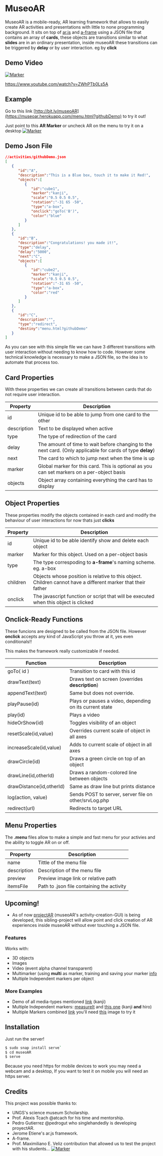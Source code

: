 # MuseoAR

MuseoAR is a mobile-ready, AR learning framework that allows to easily create AR activities and presentations with little to none programming background. It sits on top of [ar.js](https://github.com/jeromeetienne/AR.js) and [a-frame](https://aframe.io/) using a JSON file that contains an array of **cards**, these objects are transitions similar to what **slides** are in an ordinary presentation, inside museoAR these transitions can be triggered by **delay** or by user interaction. eg by **click**

  
## Demo Video
 [![Marker](https://user-images.githubusercontent.com/15642727/53751235-9d7af200-3e8a-11e9-972e-c66ab2fe5afe.gif)](https://www.youtube.com/watch?v=ZWhPTb0Ls5A)
 
 https://www.youtube.com/watch?v=ZWhPTb0Ls5A

## Example 
Go to this link [http://bit.ly/museoAR](https://museoar.herokuapp.com/menu.html?githubDemo) to try it out!

Just point to this **AR Marker** or uncheck AR on the menu to try it on a desktop
[![Marker](https://stemkoski.github.io/AR-Examples/markers/kanji.png)]()

## Demo Json File

```JSON
//activities/githubDemo.json
[
   {
      "id":"A",
      "description":"This is a Blue box, touch it to make it Red!",
      "objects":[
         {
            "id":"cube1",
            "marker":"kanji",
            "scale":"0.5 0.5 0.5",
            "rotation":"-31 65 -50",
            "type":"a-box",
            "onclick":"goTo('B')",
            "color":"blue"
         }
      ]
   },
   {
      "id":"B",
      "description":"Congratulations! you made it!",
      "type":"delay",
      "delay":"5000",
      "next":"C",
      "objects":[
         {
            "id":"cube2",
            "marker":"kanji",
            "scale":"0.5 0.5 0.5",
            "rotation":"-31 65 -50",
            "type":"a-box",
            "color":"red"
         }
      ]
   },
   {
      "id":"C",
      "description":"",
      "type":"redirect",
      "destiny":"menu.html?githubDemo"
   }
]
```
 As you can see with this simple file we can have 3 different transitions with user interaction without needing to know how to code. However some technical knowledge is necessary to make a JSON file, so the idea is to automate that process too.


## Card Properties
With these properties we can create all transitions between cards that do not require user interaction.

| Property | Description |
| ------ | ----------- |
| id | Unique id to be able to jump from one card to the other |
| description | Text to be displayed when active |
| type | The type of redirection of the card |
| delay | The amount of time to wait before changing to the next card. (Only applicable for cards of type **delay**) |
| next    | The card to which to jump next when the time is up |
| marker   | Global marker for this card. This is optional as you can set markers on a per-object basis |
| objects   | Object array containing everything the card has to display |


## Object Properties
These properties modify the objects contained in each card and modify the behaviour of user interactions for now thats just **clicks** 

| Property | Description |
| ------ | ----------- |
| id | Unique id to be able identify show and delete each object |
| marker   | Marker for this object. Used on a per-object basis |
| type | The type correspoding to **a-frame**'s naming scheme. eg. a-box |
| children | Objects whose position is relative to this object. Children cannot have a different marker that their father |
| onclick | The javascript function or script that will be executed when this object is clicked |

## Onclick-Ready Functions
These funcions are designed to be called from the JSON file. However **onclick** accepts any kind of JavaScript you throw at it, yes even conditionals!!

This makes the framework really customizable if needed.

| Function | Description |
| ------ | ----------- |
| goTo( id )   | Transition to card with this id  |
| drawText(text)| Draws text on screen (overrides **description**) |
| appendText(text)| Same but does not override. |
| playPause(id)| Plays or pauses a video, depending on its current state |
| play(id)| Plays a video|
| hideOrShow(id)| Toggles visibility of an object|
| resetScale(id,value)| Overrides current scale of object in all axes|
| increaseScale(id,value)| Adds to current scale of object in all axes|
| drawCircle(id)| Draws a green circle on top of an object|
| drawLine(id,otherId)| Draws a random-colored line between objects|
| drawDistance(id,otherId)| Same as draw line but prints distance|
| log(action, value)| Sends POST to server, server file on other/srvLog.php|
| redirect(url)| Redirects to target URL|

## Menu Properties
The **.menu** files allow to make a simple and fast menu for your activies and the ability to toggle AR on or off.


| Property | Description |
| ------ | ----------- |
| name | Tittle of the menu file |
| description | Description of the menu file |
| preview | Preview image link or relative path|
| itemsFile | Path to .json file containing the activity |

## Upcoming!

  - As of now [projectAR](https://gitlab.com/pedrogut/proyectAR) (museoAR's activity-creation-GUI) is being developed, this sibling-project will allow point and click creation of AR experiences inside museoAR without ever touching a JSON file.
### Features
Works with:
- 3D objects
- Images
- Video (event alpha channel transparent)
- Multimarker (using **multi** as marker, training and saving your marker [info](https://github.com/agusalex/AR.jsAframeMultimarkerDemo)
- Multiple Independent markers per object

### More Examples
- Demo of all media-types mentioned [link](https://museoar.herokuapp.com/menu.html?demo) (kanji)
- Multiple Independent markers: [measureIt](https://museoar.herokuapp.com/menu.html?measureIt) and [this one](https://museoar.herokuapp.com/menu.html?actividad) (kanji **and** hiro)
- Multiple Markers combined [link](https://museoar.herokuapp.com/menu.html?multiMarker) you'll need [this](https://github.com/agusalex/museoAR/blob/master/other/demoARtoolkit.png?raw=true) image to try it 


## Installation
Just run the server!

```sh
$ sudo snap install serve`
$ cd museoAR
$ serve
```
Because you need https for mobile devices to work you may need a webcam and a desktop, If you want to test it on mobile you will need an https server.

## Credits
This project was possible thanks to:
- UNGS's science museum Scholarship.
- Prof. Alexis Tcach @atcach for his time and mentorship.
- Pedro Gutierrez @pedrogut who singlehandedly is developing proyectAR.
- Jerome Etiene's ar.js framework.
- A-frame.
- Prof. Maximiliano E. Veliz contribution that allowed us to test the project with his students...
 [![Marker](https://user-images.githubusercontent.com/15642727/53758536-c7d5ab00-3e9c-11e9-97f8-f4271b24afbd.png)]()

